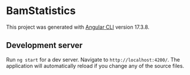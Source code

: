 # BamStatistics

This project was generated with [Angular CLI](https://github.com/angular/angular-cli) version 17.3.8.

## Development server

Run `ng start` for a dev server. Navigate to `http://localhost:4200/`. The application will automatically reload if you change any of the source files.


